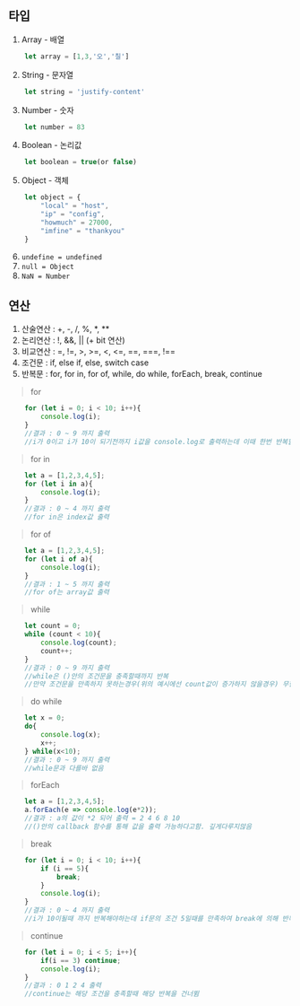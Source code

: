 ## 타입

1. Array - 배열
```javascript
    let array = [1,3,'오','칠']
```
2. String - 문자열
```javascript
    let string = 'justify-content'
```
3. Number - 숫자
```javascript
    let number = 83
```
4. Boolean - 논리값
```javascript
    let boolean = true(or false)
```
5. Object - 객체
```javascript
    let object = {
        "local" = "host",
        "ip" = "config",
        "howmuch" = 27000,
        "imfine" = "thankyou"
    }
```
6. ```undefine = undefined```
7. ```null = Object```
8. ```NaN = Number```


##  연산

1. 산술연산 : +, -, /, %, *, **
2. 논리연산 : !, &&, || (+ bit 연산)
3. 비교연산 : =, !=, >, >=, <, <=, ==, ===, !==
4. 조건문 : if, else if, else, switch case
5. 반복문 : for, for in, for of, while, do while, forEach, break, continue
>for
```javascript
    for (let i = 0; i < 10; i++){
        console.log(i);
    }
    //결과 : 0 ~ 9 까지 출력
    //i가 0이고 i가 10이 되기전까지 i값을 console.log로 출력하는데 이때 한번 반복할때마다 i값에 1씩 추가 
```
>for in
```javascript
    let a = [1,2,3,4,5];
    for (let i in a){
        console.log(i);
    }
    //결과 : 0 ~ 4 까지 출력
    //for in은 index값 출력
```
>for of
```javascript
    let a = [1,2,3,4,5];
    for (let i of a){
        console.log(i);
    }
    //결과 : 1 ~ 5 까지 출력
    //for of는 array값 출력
```
>while
```javascript
    let count = 0;
    while (count < 10){
        console.log(count);
        count++;
    }
    //결과 : 0 ~ 9 까지 출력
    //while은 ()안의 조건문을 충족할때까지 반복
    //만약 조건문을 만족하지 못하는경우(위의 예시에선 count값이 증가하지 않을경우) 무한루프 발생
```
>do while
```javascript
    let x = 0;
    do{
        console.log(x);
        x++;
    } while(x<10);
    //결과 : 0 ~ 9 까지 출력
    //while문과 다를바 없음
```
>forEach
```javascript
    let a = [1,2,3,4,5];
    a.forEach(e => console.log(e*2));
    //결과 : a의 값이 *2 되어 출력 = 2 4 6 8 10
    //()안의 callback 함수를 통해 값을 출력 가능하다고함. 깊게다루지않음
```
>break
```javascript
    for (let i = 0; i < 10; i++){
        if (i == 5){
            break;
        }
        console.log(i);
    }
    //결과 : 0 ~ 4 까지 출력 
    //i가 10이될때 까지 반복해야하는데 if문의 조건 5일때를 만족하여 break에 의해 반복 종료
```
>continue
```javascript
    for (let i = 0; i < 5; i++){
        if(i == 3) continue;
        console.log(i);
    }
    //결과 : 0 1 2 4 출력
    //continue는 해당 조건을 충족할때 해당 반복을 건너뜀
```